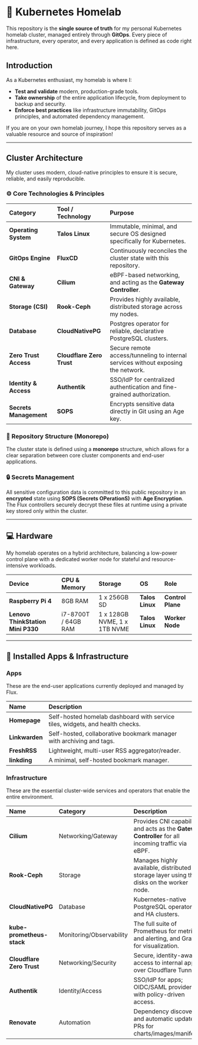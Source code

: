 # 🏡 Kubernetes Homelab

This repository is the **single source of truth** for my personal Kubernetes homelab cluster, managed entirely through **GitOps**. Every piece of infrastructure, every operator, and every application is defined as code right here.

## Introduction

As a Kubernetes enthusiast, my homelab is where I:

  * **Test and validate** modern, production-grade tools.
  * **Take ownership** of the entire application lifecycle, from deployment to backup and security.
  * **Enforce best practices** like infrastructure immutability, GitOps principles, and automated dependency management.

If you are on your own homelab journey, I hope this repository serves as a valuable resource and source of inspiration\!

-----

## Cluster Architecture

My cluster uses modern, cloud-native principles to ensure it is secure, reliable, and easily reproducible.

### ⚙️ Core Technologies & Principles

| Category | Tool / Technology | Purpose |
| :--- | :--- | :--- |
| **Operating System** | **Talos Linux** | Immutable, minimal, and secure OS designed specifically for Kubernetes. |
| **GitOps Engine** | **FluxCD** | Continuously reconciles the cluster state with this repository. |
| **CNI & Gateway** | **Cilium** | eBPF-based networking, and acting as the **Gateway Controller**. |
| **Storage (CSI)** | **Rook-Ceph** | Provides highly available, distributed storage across my nodes. |
| **Database** | **CloudNativePG** | Postgres operator for reliable, declarative PostgreSQL clusters. |
| **Zero Trust Access** | **Cloudflare Zero Trust** | Secure remote access/tunneling to internal services without exposing the network. |
| **Identity & Access** | **Authentik** | SSO/IdP for centralized authentication and fine-grained authorization. |
| **Secrets Management** | **SOPS** | Encrypts sensitive data directly in Git using an Age key. |

### 📂 Repository Structure (Monorepo)

The cluster state is defined using a **monorepo** structure, which allows for a clear separation between core cluster components and end-user applications.

### 🔒 Secrets Management

All sensitive configuration data is committed to this public repository in an **encrypted** state using **SOPS (Secrets OPerationS)** with **Age Encryption**. The Flux controllers securely decrypt these files at runtime using a private key stored only within the cluster.

---

## 💻 Hardware

My homelab operates on a hybrid architecture, balancing a low-power control plane with a dedicated worker node for stateful and resource-intensive workloads.

| Device | CPU & Memory | Storage | OS | Role |
| :--- | :--- | :--- | :--- | :--- |
| **Raspberry Pi 4** | 8GB RAM | 1 x 256GB SD | **Talos Linux** | **Control Plane** |
| **Lenovo ThinkStation Mini P330** | i7-8700T / 64GB RAM | 1 x 128GB NVME, 1 x 1TB NVME | **Talos Linux** | **Worker Node** |

---

## 🚀 Installed Apps & Infrastructure

### Apps

These are the end-user applications currently deployed and managed by Flux.

| Name | Description |
| :--- | :--- |
| **Homepage** | Self-hosted homelab dashboard with service tiles, widgets, and health checks. |
| **Linkwarden** | Self-hosted, collaborative bookmark manager with archiving and tags. |
| **FreshRSS** | Lightweight, multi-user RSS aggregator/reader. |
| **linkding** | A minimal, self-hosted bookmark manager. |

### Infrastructure

These are the essential cluster-wide services and operators that enable the entire environment.

| Name | Category | Description |
| :--- | :--- | :--- |
| **Cilium** | Networking/Gateway | Provides CNI capabilities and acts as the **Gateway Controller** for all incoming traffic via eBPF. |
| **Rook-Ceph** | Storage | Manages highly available, distributed storage layer using the disks on the worker node. |
| **CloudNativePG** | Database | Kubernetes-native PostgreSQL operator and HA clusters. |
| **kube-prometheus-stack**| Monitoring/Observability | The full suite of Prometheus for metrics and alerting, and Grafana for visualization. |
| **Cloudflare Zero Trust** | Networking/Security | Secure, identity-aware access to internal apps over Cloudflare Tunnels. |
| **Authentik** | Identity/Access | SSO/IdP for apps; OIDC/SAML providers with policy-driven access. |
| **Renovate** | Automation | Dependency discovery and automatic update PRs for charts/images/manifests. |
